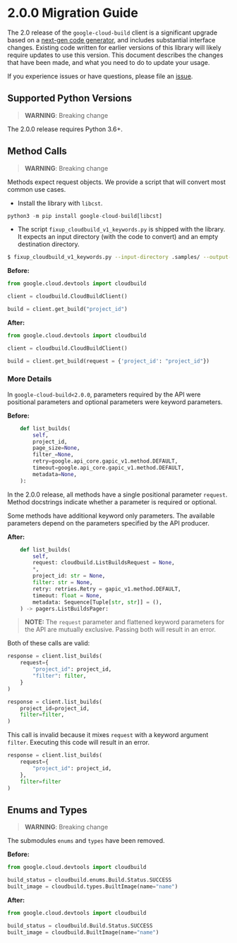 # 2.0.0 Migration Guide

The 2.0 release of the `google-cloud-build` client is a significant upgrade based on a [next-gen code generator](https://github.com/googleapis/gapic-generator-python), and includes substantial interface changes. Existing code written for earlier versions of this library will likely require updates to use this version. This document describes the changes that have been made, and what you need to do to update your usage.

If you experience issues or have questions, please file an [issue](https://github.com/googleapis/python-cloudbuild/issues).

## Supported Python Versions

> **WARNING**: Breaking change

The 2.0.0 release requires Python 3.6+.


## Method Calls

> **WARNING**: Breaking change

Methods expect request objects. We provide a script that will convert most common use cases.

* Install the library with `libcst`.

```py
python3 -m pip install google-cloud-build[libcst]
```

* The script `fixup_cloudbuild_v1_keywords.py` is shipped with the library. It expects
an input directory (with the code to convert) and an empty destination directory.

```sh
$ fixup_cloudbuild_v1_keywords.py --input-directory .samples/ --output-directory samples/
```

**Before:**
```py
from google.cloud.devtools import cloudbuild

client = cloudbuild.CloudBuildClient()

build = client.get_build("project_id")
```


**After:**
```py
from google.cloud.devtools import cloudbuild

client = cloudbuild.CloudBuildClient()

build = client.get_build(request = {'project_id': "project_id"})
```

### More Details

In `google-cloud-build<2.0.0`, parameters required by the API were positional parameters and optional parameters were keyword parameters.

**Before:**
```py
    def list_builds(
        self,
        project_id,
        page_size=None,
        filter_=None,
        retry=google.api_core.gapic_v1.method.DEFAULT,
        timeout=google.api_core.gapic_v1.method.DEFAULT,
        metadata=None,
    ):
```

In the 2.0.0 release, all methods have a single positional parameter `request`. Method docstrings indicate whether a parameter is required or optional.

Some methods have additional keyword only parameters. The available parameters depend on the parameters specified by the API producer.


**After:**
```py
    def list_builds(
        self,
        request: cloudbuild.ListBuildsRequest = None,
        *,
        project_id: str = None,
        filter: str = None,
        retry: retries.Retry = gapic_v1.method.DEFAULT,
        timeout: float = None,
        metadata: Sequence[Tuple[str, str]] = (),
    ) -> pagers.ListBuildsPager:
```

> **NOTE:** The `request` parameter and flattened keyword parameters for the API are mutually exclusive.
> Passing both will result in an error.


Both of these calls are valid:

```py
response = client.list_builds(
    request={
        "project_id": project_id,
        "filter": filter,
    }
)
```

```py
response = client.list_builds(
    project_id=project_id,
    filter=filter,
)
```

This call is invalid because it mixes `request` with a keyword argument `filter`. Executing this code
will result in an error.

```py
response = client.list_builds(
    request={
        "project_id": project_id,
    },
    filter=filter
)
```



## Enums and Types


> **WARNING**: Breaking change

The submodules `enums` and `types` have been removed.

**Before:**
```py
from google.cloud.devtools import cloudbuild

build_status = cloudbuild.enums.Build.Status.SUCCESS
built_image = cloudbuild.types.BuiltImage(name="name")
```


**After:**
```py
from google.cloud.devtools import cloudbuild

build_status = cloudbuild.Build.Status.SUCCESS
built_image = cloudbuild.BuiltImage(name="name")
```
